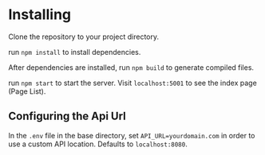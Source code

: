 # Installing
Clone the repository to your project directory.

run `npm install` to install dependencies.

After dependencies are installed, run `npm build` to generate compiled files.

run `npm start` to start the server. Visit `localhost:5001` to see the index page (Page List).


## Configuring the Api Url
In the `.env` file in the base directory, set `API_URL=yourdomain.com` in order to use a custom API location. Defaults to `localhost:8080`.
